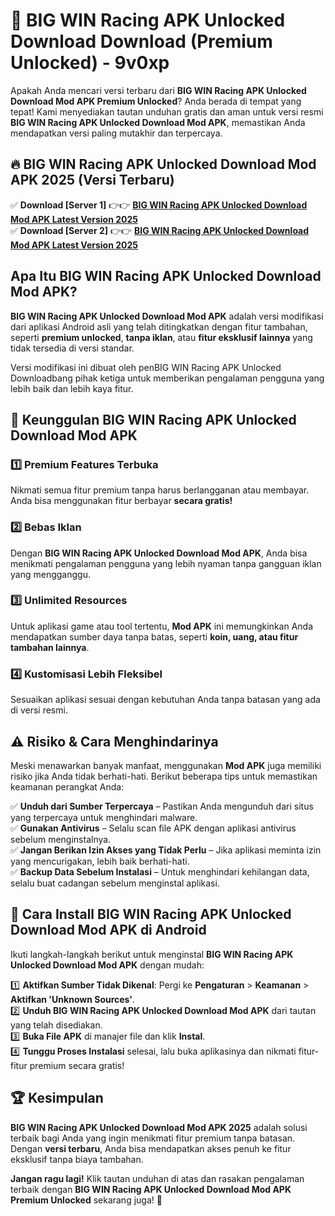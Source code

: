 # 🎯 BIG WIN Racing APK Unlocked Download  Download (Premium Unlocked) -  9v0xp

Apakah Anda mencari versi terbaru dari **BIG WIN Racing APK Unlocked Download Mod APK Premium Unlocked**? Anda berada di tempat yang tepat! Kami menyediakan tautan unduhan gratis dan aman untuk versi resmi **BIG WIN Racing APK Unlocked Download Mod APK**, memastikan Anda mendapatkan versi paling mutakhir dan terpercaya.

## 🔥 BIG WIN Racing APK Unlocked Download Mod APK 2025 (Versi Terbaru)

✅ **Download [Server 1]** 👉👉 [**BIG WIN Racing APK Unlocked Download Mod APK Latest Version 2025**](https://momento.my/?title=BIG_WIN_Racing_APK_Unlocked_Download)  
✅ **Download [Server 2]** 👉👉 [**BIG WIN Racing APK Unlocked Download Mod APK Latest Version 2025**](https://momento.my/?title=BIG_WIN_Racing_APK_Unlocked_Download)  

## Apa Itu BIG WIN Racing APK Unlocked Download Mod APK?

**BIG WIN Racing APK Unlocked Download Mod APK** adalah versi modifikasi dari aplikasi Android asli yang telah ditingkatkan dengan fitur tambahan, seperti **premium unlocked**, **tanpa iklan**, atau **fitur eksklusif lainnya** yang tidak tersedia di versi standar.

Versi modifikasi ini dibuat oleh penBIG WIN Racing APK Unlocked Downloadbang pihak ketiga untuk memberikan pengalaman pengguna yang lebih baik dan lebih kaya fitur.

## 🎯 Keunggulan BIG WIN Racing APK Unlocked Download Mod APK

### 1️⃣ Premium Features Terbuka
Nikmati semua fitur premium tanpa harus berlangganan atau membayar. Anda bisa menggunakan fitur berbayar **secara gratis!**

### 2️⃣ Bebas Iklan
Dengan **BIG WIN Racing APK Unlocked Download Mod APK**, Anda bisa menikmati pengalaman pengguna yang lebih nyaman tanpa gangguan iklan yang mengganggu.

### 3️⃣ Unlimited Resources
Untuk aplikasi game atau tool tertentu, **Mod APK** ini memungkinkan Anda mendapatkan sumber daya tanpa batas, seperti **koin, uang, atau fitur tambahan lainnya**.

### 4️⃣ Kustomisasi Lebih Fleksibel
Sesuaikan aplikasi sesuai dengan kebutuhan Anda tanpa batasan yang ada di versi resmi.

## ⚠️ Risiko & Cara Menghindarinya

Meski menawarkan banyak manfaat, menggunakan **Mod APK** juga memiliki risiko jika Anda tidak berhati-hati. Berikut beberapa tips untuk memastikan keamanan perangkat Anda:

✅ **Unduh dari Sumber Terpercaya** – Pastikan Anda mengunduh dari situs yang terpercaya untuk menghindari malware.  
✅ **Gunakan Antivirus** – Selalu scan file APK dengan aplikasi antivirus sebelum menginstalnya.  
✅ **Jangan Berikan Izin Akses yang Tidak Perlu** – Jika aplikasi meminta izin yang mencurigakan, lebih baik berhati-hati.  
✅ **Backup Data Sebelum Instalasi** – Untuk menghindari kehilangan data, selalu buat cadangan sebelum menginstal aplikasi.

## 📌 Cara Install BIG WIN Racing APK Unlocked Download Mod APK di Android

Ikuti langkah-langkah berikut untuk menginstal **BIG WIN Racing APK Unlocked Download Mod APK** dengan mudah:

1️⃣ **Aktifkan Sumber Tidak Dikenal**: Pergi ke **Pengaturan** > **Keamanan** > **Aktifkan 'Unknown Sources'**.  
2️⃣ **Unduh BIG WIN Racing APK Unlocked Download Mod APK** dari tautan yang telah disediakan.  
3️⃣ **Buka File APK** di manajer file dan klik **Instal**.  
4️⃣ **Tunggu Proses Instalasi** selesai, lalu buka aplikasinya dan nikmati fitur-fitur premium secara gratis!

## 🏆 Kesimpulan

**BIG WIN Racing APK Unlocked Download Mod APK 2025** adalah solusi terbaik bagi Anda yang ingin menikmati fitur premium tanpa batasan. Dengan **versi terbaru**, Anda bisa mendapatkan akses penuh ke fitur eksklusif tanpa biaya tambahan.

**Jangan ragu lagi!** Klik tautan unduhan di atas dan rasakan pengalaman terbaik dengan **BIG WIN Racing APK Unlocked Download Mod APK Premium Unlocked** sekarang juga! 🚀
